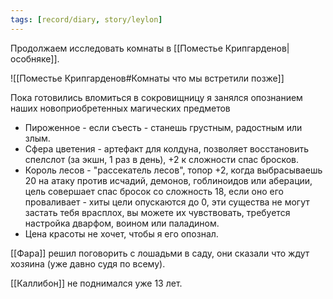 ```yaml
---
tags: [record/diary, story/leylon]
---
```


Продолжаем исследовать комнаты в [[Поместье Крипгарденов|особняке]].

![[Поместье Крипгарденов#Комнаты что мы встретили позже]]

Пока готовились вломиться в сокровищницу я занялся опознанием наших новоприобретенных магических предметов

- Пироженное - если съесть - станешь грустным, радостным или злым.
- Сфера цветения - артефакт для колдуна, позволяет восстановить спелслот (за экшн, 1 раз в день), +2 к сложности спас бросков.
- Король лесов - "рассекатель лесов", топор +2, когда выбрасываешь 20 на атаку против исчадий, демонов, гоблиноидов или аберации, цель совершает спас бросок со сложность 18, если оно его проваливает - хиты цели опускаются до 0, эти существа не могут застать тебя врасплох, вы можете их чувствовать, требуется настройка дварфом, воином или паладином.
- Цена красоты не хочет, чтобы я его опознал.

[[Фара]] решил поговорить с лошадьми в саду, они сказали что ждут хозяина (уже давно судя по всему).

[[Каллибон]] не поднимался уже 13 лет.
